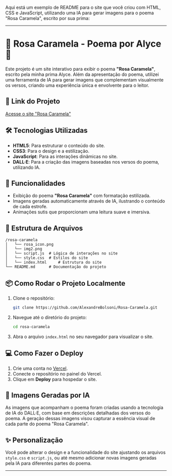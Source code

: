 Aqui está um exemplo de README para o site que você criou com HTML, CSS e JavaScript, utilizando uma IA para gerar imagens para o poema "Rosa Caramela", escrito por sua prima:

---

# 🌹 Rosa Caramela - Poema por Alyce 🎨

Este projeto é um site interativo para exibir o poema **"Rosa Caramela"**, escrito pela minha prima Alyce. Além da apresentação do poema, utilizei uma ferramenta de IA para gerar imagens que complementam visualmente os versos, criando uma experiência única e envolvente para o leitor.

## 🔗 Link do Projeto

[Acesse o site "Rosa Caramela"](https://rosa-caramela.vercel.app)

## 🛠️ Tecnologias Utilizadas

- **HTML5**: Para estruturar o conteúdo do site.
- **CSS3**: Para o design e a estilização.
- **JavaScript**: Para as interações dinâmicas no site.
- **DALL·E**: Para a criação das imagens baseadas nos versos do poema, utilizando IA.

## 🚀 Funcionalidades

- Exibição do poema **"Rosa Caramela"** com formatação estilizada.
- Imagens geradas automaticamente através de IA, ilustrando o conteúdo de cada estrofe.
- Animações sutis que proporcionam uma leitura suave e imersiva.

## 📂 Estrutura de Arquivos

```
/rosa-caramela
│   └── rosa_icon.png   
│   └── img2.png  
│   └── script.js  # Lógica de interações no site
│   └── style.css  # Estilos do site
│   └── index.html     # Estrutura do site
└── README.md      # Documentação do projeto
```

## 📦 Como Rodar o Projeto Localmente

1. Clone o repositório:
   ```bash
   git clone https://github.com/AlexandreBolsoni/Rosa-Caramela.git
   ```
2. Navegue até o diretório do projeto:
   ```bash
   cd rosa-caramela
   ```
3. Abra o arquivo `index.html` no seu navegador para visualizar o site.

## 💻 Como Fazer o Deploy

1. Crie uma conta no [Vercel](https://vercel.com/).
2. Conecte o repositório no painel do Vercel.
3. Clique em **Deploy** para hospedar o site.

## 🎨 Imagens Geradas por IA

As imagens que acompanham o poema foram criadas usando a tecnologia de IA do DALL·E, com base em descrições detalhadas dos versos do poema. A geração dessas imagens visou capturar a essência visual de cada parte do poema "Rosa Caramela".

## ✨ Personalização

Você pode alterar o design e a funcionalidade do site ajustando os arquivos `style.css` e `script.js`, ou até mesmo adicionar novas imagens geradas pela IA para diferentes partes do poema.

---

